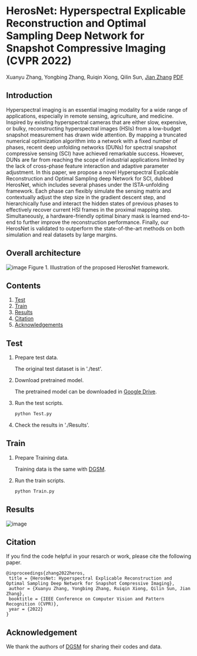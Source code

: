 # HerosNet: Hyperspectral Explicable Reconstruction and Optimal Sampling Deep Network for Snapshot Compressive Imaging (CVPR 2022)
Xuanyu Zhang, Yongbing Zhang, Ruiqin Xiong, Qilin Sun, [Jian Zhang](http://jianzhang.tech/) [PDF](https://arxiv.org/abs/2112.06238)

## Introduction
Hyperspectral imaging is an essential imaging modality for a wide range of applications, especially in remote sensing, agriculture, and medicine. Inspired by existing
hyperspectral cameras that are either slow, expensive, or bulky, reconstructing hyperspectral images (HSIs) from a low-budget snapshot measurement has drawn wide attention. By mapping a truncated numerical optimization algorithm into a network with a fixed number of phases, recent deep unfolding networks (DUNs) for spectral snapshot compressive sensing (SCI) have achieved remarkable success. However, DUNs are far from reaching the scope of industrial applications limited by the lack of cross-phase feature interaction and adaptive parameter adjustment. In this paper, we propose a novel Hyperspectral Explicable Reconstruction and Optimal Sampling deep Network for SCI, dubbed HerosNet, which includes several phases under the ISTA-unfolding framework. Each phase can flexibly simulate the sensing matrix and contextually adjust the step size in the gradient descent step, and hierarchically fuse and interact the hidden states of previous phases to effectively recover current HSI frames in the proximal mapping step. Simultaneously, a hardware-friendly optimal binary mask is learned end-to-end to further improve the reconstruction performance. Finally, our HerosNet is validated to outperform the state-of-the-art methods on both simulation and real datasets by large margins.

## Overall architecture
![image](https://github.com/jianzhangcs/HerosNet/blob/main/Figs/net.png)
Figure 1. Illustration of the proposed HerosNet framework.

## Contents
1. [Test](#Test)
2. [Train](#Train)
3. [Results](#Results)
4. [Citation](#citation)
5. [Acknowledgements](#acknowledgements)

## Test
1. Prepare test data.

    The original test dataset is in './test'.

2. Download pretrained model.

    The pretrained model can be downloaded in [Google Drive](https://drive.google.com/file/d/1WhL11DsO8UrMfhyXdd7ITPBg_2b9TeiW/view?usp=sharing).

3. Run the test scripts. 
    ```bash
    python Test.py
    ```
4. Check the results in './Results'.

## Train
1. Prepare Training data.

    Training data is the same with [DGSM](https://github.com/TaoHuang95/DGSMP).

2. Run the train scripts. 
    ```bash
    python Train.py
    ```
## Results
![image](https://github.com/jianzhangcs/HerosNet/blob/main/Figs/results.png)

## Citation
If you find the code helpful in your resarch or work, please cite the following paper.
```
@inproceedings{zhang2022heros,
 title = {HerosNet: Hyperspectral Explicable Reconstruction and Optimal Sampling Deep Network for Snapshot Compressive Imaging},
 author = {Xuanyu Zhang, Yongbing Zhang, Ruiqin Xiong, Qilin Sun, Jian Zhang},
 booktitle = {IEEE Conference on Computer Vision and Pattern Recognition (CVPR)},
 year = {2022}
}
```

## Acknowledgement
We thank the authors of [DGSM](https://github.com/TaoHuang95/DGSMP) for sharing their codes and data.

